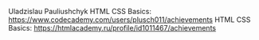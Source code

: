 Uladzislau Pauliushchyk
HTML CSS Basics: https://www.codecademy.com/users/plusch011/achievements
HTML CSS Basics: https://htmlacademy.ru/profile/id1011467/achievements
